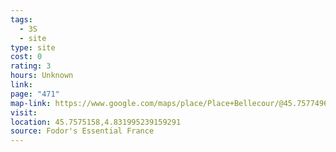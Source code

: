 ```yaml
---
tags:
  - 3S
  - site
type: site
cost: 0
rating: 3
hours: Unknown
link: 
page: "471"
map-link: https://www.google.com/maps/place/Place+Bellecour/@45.7577496,4.8272775,16z/data=!3m1!4b1!4m6!3m5!1s0x47f4ea537bdc5ab3:0x5d9d9385f58b2047!8m2!3d45.757746!4d4.8321484!16zL20vMGMyY3Zx?entry=ttu&g_ep=EgoyMDI0MTAwMi4xIKXMDSoASAFQAw%3D%3D
visit: 
location: 45.7575158,4.831995239159291
source: Fodor's Essential France
---
```

